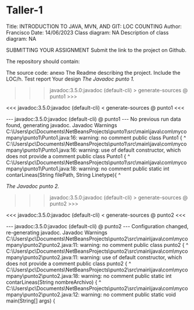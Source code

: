 # Taller-1


Title: INTRODUCTION TO JAVA, MVN, AND GIT: LOC COUNTING
Author: Francisco
Date: 14/06/2023
Class diagram: NA
Description of class diagram: NA
  

SUBMITTING YOUR ASSIGNMENT
Submit the link to the project on Github.

The repository should contain:

The source code: anexo
The Readme  describing the project. Include the LOC/h.
Test report
Your design
*The Javadoc punto 1.*

>>> javadoc:3.5.0:javadoc (default-cli) > generate-sources @ punto1 >>>

<<< javadoc:3.5.0:javadoc (default-cli) < generate-sources @ punto1 <<<


--- javadoc:3.5.0:javadoc (default-cli) @ punto1 ---
No previous run data found, generating javadoc.
Javadoc Warnings
C:\Users\pc\Documents\NetBeansProjects\punto1\src\main\java\com\mycompany\punto1\Punto1.java:16: warning: no comment
public class Punto1 {
^
C:\Users\pc\Documents\NetBeansProjects\punto1\src\main\java\com\mycompany\punto1\Punto1.java:16: warning: use of default constructor, which does not provide a comment
public class Punto1 {
^
C:\Users\pc\Documents\NetBeansProjects\punto1\src\main\java\com\mycompany\punto1\Punto1.java:18: warning: no comment
public static int contarLineas(String filePath, String Linetype){
^

*The Javadoc punto 2.*

>>> javadoc:3.5.0:javadoc (default-cli) > generate-sources @ punto2 >>>

<<< javadoc:3.5.0:javadoc (default-cli) < generate-sources @ punto2 <<<


--- javadoc:3.5.0:javadoc (default-cli) @ punto2 ---
Configuration changed, re-generating javadoc.
Javadoc Warnings
C:\Users\pc\Documents\NetBeansProjects\punto2\src\main\java\com\mycompany\punto2\punto2.java:11: warning: no comment
public class punto2 {
^
C:\Users\pc\Documents\NetBeansProjects\punto2\src\main\java\com\mycompany\punto2\punto2.java:11: warning: use of default constructor, which does not provide a comment
public class punto2 {
^
C:\Users\pc\Documents\NetBeansProjects\punto2\src\main\java\com\mycompany\punto2\punto2.java:18: warning: no comment
public static int contarLineas(String nombreArchivo) {
^
C:\Users\pc\Documents\NetBeansProjects\punto2\src\main\java\com\mycompany\punto2\punto2.java:12: warning: no comment
public static void main(String[] args) {
